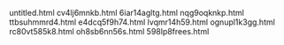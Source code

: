 untitled.html
cv4lj6mnkb.html
6iar14agltg.html
nqg9oqknkp.html
ttbsuhmmrd4.html
e4dcq5f9h74.html
lvqmr14h59.html
ognupl1k3gg.html
rc80vt585k8.html
oh8sb6nn56s.html
598lp8frees.html